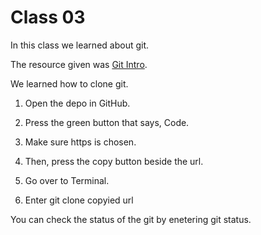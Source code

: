 # Class 03

In this class we learned about git.

The resource given was [Git Intro](https://blog.udemy.com/git-tutorial-a-comprehensive-guide/).


We learned how to clone git.

1. Open the depo in GitHub.

2. Press the green button that says, Code.

3. Make sure https is chosen.

4. Then, press the copy button beside the url.

5. Go over to Terminal.

6. Enter git clone copyied url

You can check the status of the git by enetering git status.